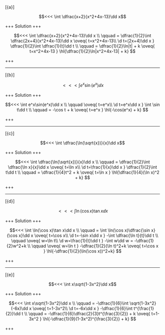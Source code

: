 [{a}]

$$<<< \int \dfrac{x+2}{x^2+4x-13}\dd x$$

+++
Solution
+++

$$<<< 
\int \dfrac{x+2}{x^2+4x-13}\dd x
\\ \qquad 
= \dfrac{1}{2}\int \dfrac{2x+4}{x^2+4x-13}\dd x
\oveq{ t=x^2+4x-13\\ \d t=(2x+4)\dd x }
\dfrac{1}{2}\int \dfrac{1}{t}\dd t
\\ \qquad 
= \dfrac{1}{2}\ln|t| + k
\oveq{ t=x^2+4x-13 }
\hl{\dfrac{1}{2}\ln|x^2+4x-13| + k}
$$

+++

---
[{b}]

$$<<< \int e^x\sin(e^x)\dd x$$

+++
Solution
+++

$$<<< 
\int e^x\sin(e^x)\dd x
\\ \qquad 
\oveq{ t=e^x\\ \d t=e^x\dd x }
\int \sin t\dd t
\\ \qquad 
= -\cos t + k
\oveq{ t=e^x }
\hl{-\cos(e^x) + k}
$$

+++

---
[{c}]

$$<<< \int \dfrac{\ln(\sqrt{x})}{x}\dd x$$

+++
Solution
+++

$$<<< 
\int \dfrac{\ln(\sqrt{x})}{x}\dd x
\\ \qquad 
= \dfrac{1}{2}\int \dfrac{\ln x}{x}\dd x
\oveq{ t=\ln x\\ \d t=\frac{1}{x}\dd x }
\dfrac{1}{2}\int t\dd t
\\ \qquad 
= \dfrac{1}{4}t^2 + k
\oveq{ t=\ln x }
\hl{\dfrac{1}{4}(\ln x)^2 + k}
$$

+++

---
[{d}]

$$<<< \int \ln(\cos x)\tan x\dd x$$

+++
Solution
+++

$$<<< 
\int \ln(\cos x)\tan x\dd x
\\ \qquad 
= \int \ln(\cos x)\dfrac{\sin x}{\cos x}\dd x
\oveq{ t=\cos x\\ \d t=-\sin x\dd x }
-\int \dfrac{\ln t}{t}\dd t
\\ \qquad 
\oveq{ w=\ln t\\ \d w=\frac{1}{t}\dd t }
-\int w\dd w
= -\dfrac{1}{2}w^2+k
\\ \qquad 
\oveq{ w=\ln t }
-\dfrac{1}{2}(\ln t)^2+k
\oveq{ t=\cos x }
\hl{-\dfrac{1}{2}(\ln(\cos x))^2+k}
$$

+++

---
[{e}]

$$<<< \int x\sqrt{1-3x^2}\dd x$$

+++
Solution
+++

$$<<< 
\int x\sqrt{1-3x^2}\dd x
\\ \qquad 
= -\dfrac{1}{6}\int \sqrt{1-3x^2}(-6x)\dd x
\oveq{ t=1-3x^2\\ \d t=-6x\dd x }
-\dfrac{1}{6}\int t^{\frac{1}{2}}\dd t
\\ \qquad 
= -\dfrac{1}{6}\dfrac{2}{3}t^{\frac{3}{2}} + k
\oveq{ t=1-3x^2 }
\hl{-\dfrac{1}{9}(1-3x^2)^{\frac{3}{2}} + k}
$$

+++